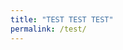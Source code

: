 ```yaml
---
title: "TEST TEST TEST"
permalink: /test/
---
```


<script src="./test.js" />

<b style="color: red;">TEST TEST</b>


<script>
function serialize(objects) {
  
}
  
function deserialize(string) {
  var items = [];
  string.split(';').forEach(item => {
    if (item.indexOf(',') > -1) {
      let item = {};
      item.split(',').forEach(itemPart => {
        const [key, value] = itemPart.split(':');
        item[key] = value;
      })
    } else {
      const [item,chance] = item.split(':');
      items.push({
        item: split[0],
        chance: split[1],
      });
    }
  });
}
</script>
